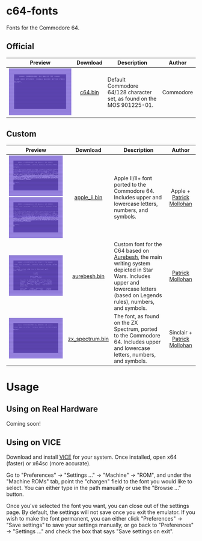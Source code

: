 # c64-fonts
 Fonts for the Commodore 64.

## Official
| Preview | Download | Description | Author |
|:-------:|:--------:| ----------- |:------:|
| ![Preview of "c64.bin"](original/c64.png?raw=true "c64.bin") | [c64.bin](original/c64.bin?raw=true) | Default Commodore 64/128 character set, as found on the MOS 901225-01. | Commodore |

## Custom
| Preview | Download | Description | Author |
|:-------:|:--------:| ----------- |:------:|
| ![Preview of graphics mode for "apple_ii.bin"](custom/apple_ii_graphics.png?raw=true "apple_ii.bin (Graphics Mode)") ![Preview of text mode for "apple_ii.bin"](custom/apple_ii_text.png?raw=true "apple_ii.bin (Text Mode)") | [apple_ii.bin](custom/apple_ii.bin?raw=true) | Apple II/II+ font ported to the Commodore 64. Includes upper and lowercase letters, numbers, and symbols.| Apple + [Patrick Mollohan](https://github.com/patrickmollohan) |
| ![Preview of "aurebesh.bin"](custom/aurebesh.png?raw=true "aurebesh.bin") | [aurebesh.bin](custom/aurebesh.bin?raw=true) | Custom font for the C64 based on [Aurebesh](https://starwars.fandom.com/wiki/Aurebesh/Legends), the main writing system depicted in Star Wars. Includes upper and lowercase letters (based on Legends rules), numbers, and symbols.| [Patrick Mollohan](https://github.com/patrickmollohan) |
| ![Preview of "zx_spectrum.bin"](custom/zx_spectrum.png?raw=true "zx_spectrum.bin") | [zx_spectrum.bin](custom/zx_spectrum.bin?raw=true) | The font, as found on the ZX Spectrum, ported to the Commodore 64. Includes upper and lowercase letters, numbers, and symbols.| Sinclair + [Patrick Mollohan](https://github.com/patrickmollohan) |

# Usage
## Using on Real Hardware
Coming soon!

## Using on VICE
Download and install [VICE](https://vice-emu.sourceforge.io/index.html#download) for your system. Once installed, open x64 (faster) or x64sc (more accurate).

Go to "Preferences" -> "Settings ..." -> "Machine" -> "ROM", and under the "Machine ROMs" tab, point the "chargen" field to the font you would like to select. You can either type in the path manually or use the "Browse ..." button.

Once you've selected the font you want, you can close out of the settings page. By default, the settings will not save once you exit the emulator. If you wish to make the font permanent, you can either click "Preferences" -> "Save settings" to save your settings manually, or go back to "Preferences" -> "Settings ..." and check the box that says "Save settings on exit". 


